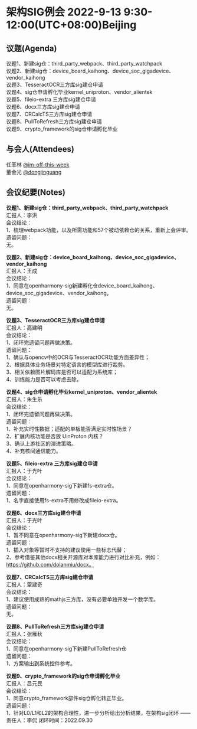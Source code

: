 # 架构SIG例会 2022-9-13 9:30-12:00(UTC+08:00)Beijing

## 议题(Agenda)

议题1、新建sig仓：third_party_webpack、third_party_watchpack  
议题2、新建sig仓：device_board_kaihong、device_soc_gigadevice、vendor_kaihong  
议题3、TesseractOCR三方库sig建仓申请  
议题4、sig仓申请孵化毕业kernel_uniproton、vendor_alientek  
议题5、fileio-extra 三方库sig建仓申请  
议题6、docx三方库sig建仓申请  
议题7、CRCalcTS三方库sig建仓申请  
议题8、PullToRefresh三方库sig建仓申请  
议题9、crypto_framework的sig仓申请孵化毕业  

## 与会人(Attendees)

任革林 [@im-off-this-week](https://gitee.com/im-off-this-week)  
董金光 [@dongjinguang](https://gitee.com/dongjinguang)  

## 会议纪要(Notes)

**议题1、新建sig仓：third_party_webpack、third_party_watchpack**  
汇报人：李洪  
会议结论：  
1、梳理webpack功能，以及所需功能和57个被动依赖仓的关系，重新上会评审。  
遗留问题：  
无。  

**议题2、新建sig仓：device_board_kaihong、device_soc_gigadevice、vendor_kaihong**  
汇报人：王成  
会议结论：  
1、同意在openharmony-sig新建孵化仓device_board_kaihong、device_soc_gigadevice、vendor_kaihong。  
遗留问题：  
无。  

**议题3、TesseractOCR三方库sig建仓申请**  
汇报人：高建明  
会议结论：  
1、闭环完遗留问题再做决策。  
遗留问题：  
1、确认与opencv中的OCR与TesseractOCR功能方面差异性；  
2、根据具体业务场景对特定语言的模型库进行裁剪。  
3、相关依赖图片解码库是否可以适配为系统库；  
4、训练能力是否可以考虑去除。  

**议题4、sig仓申请孵化毕业kernel_uniproton、vendor_alientek**  
汇报人：朱生乐  
会议结论：  
1、闭环完遗留问题再做决策。  
遗留问题：  
1、补充实时性数据；适配的单板能否满足实时性场景？  
2、扩展内核功能是否放 UinProton 内核？  
3、确认上游社区的演进策略。  
4、补充核间通信能力。  

**议题5、fileio-extra 三方库sig建仓申请**  
汇报人：于光叶  
会议结论：  
1、同意在openharmony-sig下新建fs-extra仓。  
遗留问题：  
1、名字直接使用fs-extra不用修改成fileio-extra。  

**议题6、docx三方库sig建仓申请**  
汇报人：于光叶  
会议结论：  
1、暂不同意在openharmony-sig下新建docx仓。  
遗留问题：  
1、插入对象等暂时不支持的建议使用一些标志代替；  
2、参考借鉴其他docx相关开源库对本库能力进行对比补充，例如：https://github.com/dolanmiu/docx。  

**议题7、CRCalcTS三方库sig建仓申请**  
汇报人：覃建奇  
会议结论：  
1、建议使用成熟的mathjs三方库，没有必要单独开发一个数学库。  
遗留问题：  
无。  

**议题8、PullToRefresh三方库sig建仓申请**  
汇报人：张雁秋  
会议结论：  
1、同意在openharmony-sig下新建PullToRefresh仓  
遗留问题：  
1、方案输出到系统控件参考。  

**议题9、crypto_framework的sig仓申请孵化毕业**  
汇报人：吕元民  
会议结论：  
1、同意crypto_framework部件sig仓孵化转正毕业。  
遗留问题：  
1、针对L0/L1和L2的架构合理性，进一步分析给出分析结果，在架构sig闭环 —— 责任人：李侃 闭环时间：2022.09.30  
